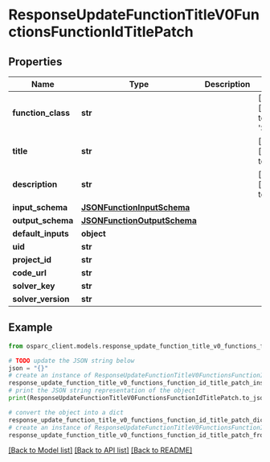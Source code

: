 # ResponseUpdateFunctionTitleV0FunctionsFunctionIdTitlePatch


## Properties

Name | Type | Description | Notes
------------ | ------------- | ------------- | -------------
**function_class** | **str** |  | [optional] [default to 'SOLVER']
**title** | **str** |  | [optional] [default to '']
**description** | **str** |  | [optional] [default to '']
**input_schema** | [**JSONFunctionInputSchema**](JSONFunctionInputSchema.md) |  | 
**output_schema** | [**JSONFunctionOutputSchema**](JSONFunctionOutputSchema.md) |  | 
**default_inputs** | **object** |  | 
**uid** | **str** |  | 
**project_id** | **str** |  | 
**code_url** | **str** |  | 
**solver_key** | **str** |  | 
**solver_version** | **str** |  | 

## Example

```python
from osparc_client.models.response_update_function_title_v0_functions_function_id_title_patch import ResponseUpdateFunctionTitleV0FunctionsFunctionIdTitlePatch

# TODO update the JSON string below
json = "{}"
# create an instance of ResponseUpdateFunctionTitleV0FunctionsFunctionIdTitlePatch from a JSON string
response_update_function_title_v0_functions_function_id_title_patch_instance = ResponseUpdateFunctionTitleV0FunctionsFunctionIdTitlePatch.from_json(json)
# print the JSON string representation of the object
print(ResponseUpdateFunctionTitleV0FunctionsFunctionIdTitlePatch.to_json())

# convert the object into a dict
response_update_function_title_v0_functions_function_id_title_patch_dict = response_update_function_title_v0_functions_function_id_title_patch_instance.to_dict()
# create an instance of ResponseUpdateFunctionTitleV0FunctionsFunctionIdTitlePatch from a dict
response_update_function_title_v0_functions_function_id_title_patch_from_dict = ResponseUpdateFunctionTitleV0FunctionsFunctionIdTitlePatch.from_dict(response_update_function_title_v0_functions_function_id_title_patch_dict)
```
[[Back to Model list]](../README.md#documentation-for-models) [[Back to API list]](../README.md#documentation-for-api-endpoints) [[Back to README]](../README.md)



